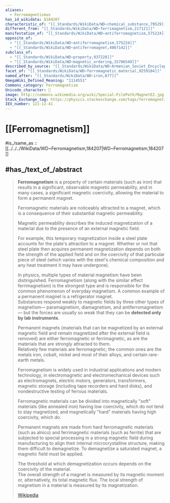 ```yaml
---
aliases:
  - Ferromagnetismus
has_id_wikidata: Q184207
characteristic_of: "[[_Standards/WikiData/WD~chemical_substance,79529]]"
different_from: "[[_Standards/WikiData/WD~ferrimagnetism,217121]]"
manifestation_of: "[[_Standards/WikiData/WD~antiferromagnetism,575224]]"
opposite_of:
  - "[[_Standards/WikiData/WD~antiferromagnetism,575224]]"
  - "[[_Standards/WikiData/WD~antiferromagnet,4067142]]"
subclass_of:
  - "[[_Standards/WikiData/WD~property,937228]]"
  - "[[_Standards/WikiData/WD~magnetic_ordering,15706549]]"
described_by_source: "[[_Standards/WikiData/WD~Armenian_Soviet_Encyclopedia,2657718]]"
facet_of: "[[_Standards/WikiData/WD~ferromagnetic_material,9259184]]"
named_after: "[[_Standards/WikiData/WD~iron,677]]"
OmegaWiki_Defined_Meaning: "1114551"
Commons_category: Ferromagnetism
Unicode_character: 🧲
image: http://commons.wikimedia.org/wiki/Special:FilePath/MagnetEZ.jpg
Stack_Exchange_tag: https://physics.stackexchange.com/tags/ferromagnetism
IEV_number: 121-12-41
---
```


# [[Ferromagnetism]] 

#is_/same_as :: [[../../../WikiData/WD~Ferromagnetism,184207|WD~Ferromagnetism,184207]] 

## #has_/text_of_/abstract 

> **Ferromagnetism** is a property of certain materials (such as iron) 
> that results in a significant, observable magnetic permeability, 
> and in many cases, a significant magnetic coercivity, allowing the material to form a permanent magnet. 
> 
> Ferromagnetic materials are noticeably attracted to a magnet, 
> which is a consequence of their substantial magnetic permeability. 
>
> Magnetic permeability describes the induced magnetization of a material 
> due to the presence of an external magnetic field. 
> 
> For example, this temporary magnetization inside a steel plate accounts for the plate's attraction to a magnet. 
> Whether or not that steel plate then acquires permanent magnetization 
> depends on both the strength of the applied field and on the coercivity of that particular piece of steel 
> (which varies with the steel's chemical composition and any heat treatment it may have undergone).
>
> In physics, multiple types of material magnetism have been distinguished. 
> Ferromagnetism (along with the similar effect ferrimagnetism) is the strongest type 
> and is responsible for the common phenomenon of everyday magnetism. 
> A common example of a permanent magnet is a refrigerator magnet.  
> Substances respond weakly to magnetic fields by three other types of magnetism—
> paramagnetism, diamagnetism, and antiferromagnetism—
> but the forces are usually so weak that they can be **detected only by lab instruments**. 
>
> Permanent magnets (materials that can be magnetized by an external magnetic field 
> and remain magnetized after the external field is removed) are either ferromagnetic or ferrimagnetic, 
> as are the materials that are strongly attracted to them.  
> Relatively few materials are ferromagnetic; the common ones are the metals iron, cobalt, nickel 
> and most of their alloys, and certain rare-earth metals. 
>
> Ferromagnetism is widely used in industrial applications and modern technology, 
> in electromagnetic and electromechanical devices such as electromagnets, electric motors, 
> generators, transformers, magnetic storage (including tape recorders and hard disks), 
> and nondestructive testing of ferrous materials.
>
> Ferromagnetic materials can be divided into magnetically "soft" materials (like annealed iron) 
> having low coercivity, which do not tend to stay magnetized, 
> and magnetically "hard" materials having high coercivity, which do. 
> 
> Permanent magnets are made from hard ferromagnetic materials (such as alnico) 
> and ferrimagnetic materials (such as ferrite) 
> that are subjected to special processing in a strong magnetic field during manufacturing 
> to align their internal microcrystalline structure, making them difficult to demagnetize. 
> To demagnetize a saturated magnet, a magnetic field must be applied. 
> 
> The threshold at which demagnetization occurs depends on the coercivity of the material.  
> The overall strength of a magnet is measured by its magnetic moment or, alternatively, its total magnetic flux. 
> The local strength of magnetism in a material is measured by its magnetization.
>
> [Wikipedia](https://en.wikipedia.org/wiki/Ferromagnetism) 

